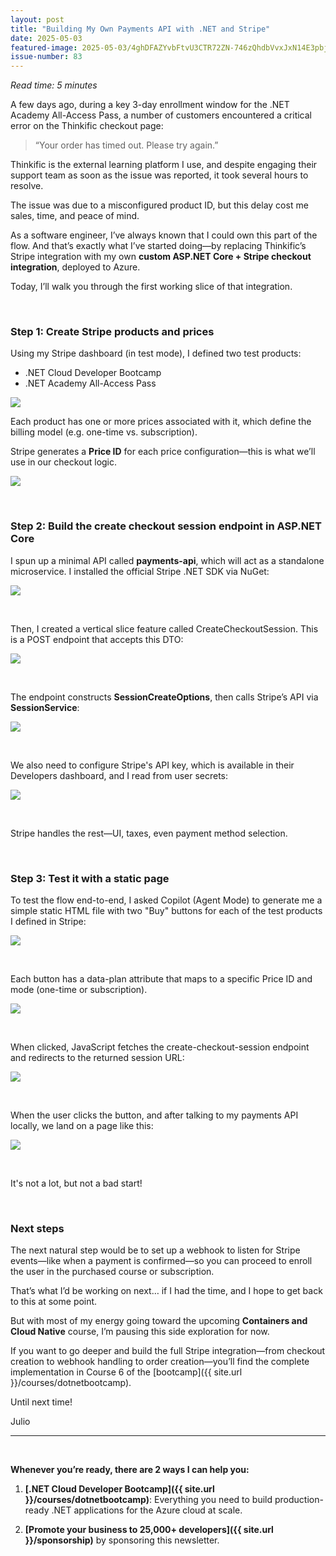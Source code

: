 ```yaml
---
layout: post
title: "Building My Own Payments API with .NET and Stripe"
date: 2025-05-03
featured-image: 2025-05-03/4ghDFAZYvbFtvU3CTR72ZN-746zQhdbVvxJxN14E3pbjy.jpeg
issue-number: 83
---
```


*Read time: 5 minutes*
​

A few days ago, during a key 3-day enrollment window for the .NET Academy All-Access Pass, a number of customers encountered a critical error on the Thinkific checkout page:

> “Your order has timed out. Please try again.”


Thinkific is the external learning platform I use, and despite engaging their support team as soon as the issue was reported, it took several hours to resolve. 

The issue was due to a misconfigured product ID, but this delay cost me sales, time, and peace of mind.

As a software engineer, I’ve always known that I could own this part of the flow. And that’s exactly what I’ve started doing—by replacing Thinkific’s Stripe integration with my own **custom ASP.NET Core + Stripe checkout integration**, deployed to Azure.

Today, I’ll walk you through the first working slice of that integration.

​

### **Step 1: Create Stripe products and prices**
Using my Stripe dashboard (in test mode), I defined two test products:

*   <span>.NET Cloud Developer Bootcamp</span>
*   <span>.NET Academy All-Access Pass</span>



![](/assets/images/2025-05-03/4ghDFAZYvbFtvU3CTR72ZN-r9oC2V7iPDrcFPb6BpLV6f.jpeg)

Each product has one or more prices associated with it, which define the billing model (e.g. one-time vs. subscription). 

Stripe generates a **Price ID** for each price configuration—this is what we’ll use in our checkout logic.


![](/assets/images/2025-05-03/4ghDFAZYvbFtvU3CTR72ZN-7c9v9XMEfTVG1CSeZeji84.jpeg)

​

### **Step 2: Build the create checkout session endpoint in ASP.NET Core**
I spun up a minimal API called **payments-api**, which will act as a standalone microservice. I installed the official Stripe .NET SDK via NuGet:


![](/assets/images/2025-05-03/4ghDFAZYvbFtvU3CTR72ZN-58cFECLf1jeKgPo9ZY4h5r.jpeg)

​

Then, I created a vertical slice feature called CreateCheckoutSession. This is a POST endpoint that accepts this DTO:


![](/assets/images/2025-05-03/4ghDFAZYvbFtvU3CTR72ZN-fC5A2b71MeTaysK2vLuHsi.jpeg)

​

The endpoint constructs **SessionCreateOptions**, then calls Stripe’s API via **SessionService**:


![](/assets/images/2025-05-03/4ghDFAZYvbFtvU3CTR72ZN-e8AA2X4uVVET95PRKxiuUy.jpeg)

​

We also need to configure Stripe's API key, which is available in their Developers dashboard, and I read from user secrets:


![](/assets/images/2025-05-03/4ghDFAZYvbFtvU3CTR72ZN-kEv3vdoEbfTHNUHX8kUa5P.jpeg)

​

Stripe handles the rest—UI, taxes, even payment method selection.

​

### **Step 3: Test it with a static page**
To test the flow end-to-end, I asked Copilot (Agent Mode) to generate me a simple static HTML file with two "Buy" buttons for each of the test products I defined in Stripe: 


![](/assets/images/2025-05-03/4ghDFAZYvbFtvU3CTR72ZN-m2vMQCMyDJVyS1SEKnaQGk.jpeg)

​

Each button has a data-plan attribute that maps to a specific Price ID and mode (one-time or subscription).


![](/assets/images/2025-05-03/4ghDFAZYvbFtvU3CTR72ZN-uLCBQ85CpevnDURAercr4G.jpeg)

​

When clicked, JavaScript fetches the create-checkout-session endpoint and redirects to the returned session URL:


![](/assets/images/2025-05-03/4ghDFAZYvbFtvU3CTR72ZN-nHCDK9VtkWgF3JhhrLwvGx.jpeg)

​

When the user clicks the button, and after talking to my payments API locally, we land on a page like this:


![](/assets/images/2025-05-03/4ghDFAZYvbFtvU3CTR72ZN-746zQhdbVvxJxN14E3pbjy.jpeg)

​

It's not a lot, but not a bad start!

​

### **Next steps**
The next natural step would be to set up a webhook to listen for Stripe events—like when a payment is confirmed—so you can proceed to enroll the user in the purchased course or subscription.

That’s what I’d be working on next… if I had the time, and I hope to get back to this at some point.

But with most of my energy going toward the upcoming **Containers and Cloud Native** course, I’m pausing this side exploration for now.

If you want to go deeper and build the full Stripe integration—from checkout creation to webhook handling to order creation—you’ll find the complete implementation in Course 6 of the [bootcamp]({{ site.url }}/courses/dotnetbootcamp).

Until next time!

Julio

---

<br/>

**Whenever you’re ready, there are 2 ways I can help you:**

1. **[.NET Cloud Developer Bootcamp]({{ site.url }}/courses/dotnetbootcamp)**: Everything you need to build production-ready .NET applications for the Azure cloud at scale.

2. **[Promote your business to 25,000+ developers]({{ site.url }}/sponsorship)** by sponsoring this newsletter.